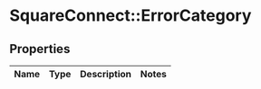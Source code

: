 # SquareConnect::ErrorCategory

## Properties
Name | Type | Description | Notes
------------ | ------------- | ------------- | -------------


